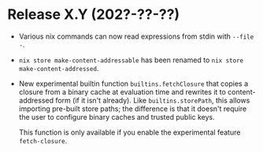 # Release X.Y (202?-??-??)

* Various nix commands can now read expressions from stdin with `--file -`.

* `nix store make-content-addressable` has been renamed to `nix store
  make-content-addressed`.

* New experimental builtin function `builtins.fetchClosure` that
  copies a closure from a binary cache at evaluation time and rewrites
  it to content-addressed form (if it isn't already). Like
  `builtins.storePath`, this allows importing pre-built store paths;
  the difference is that it doesn't require the user to configure
  binary caches and trusted public keys.

  This function is only available if you enable the experimental
  feature `fetch-closure`.
